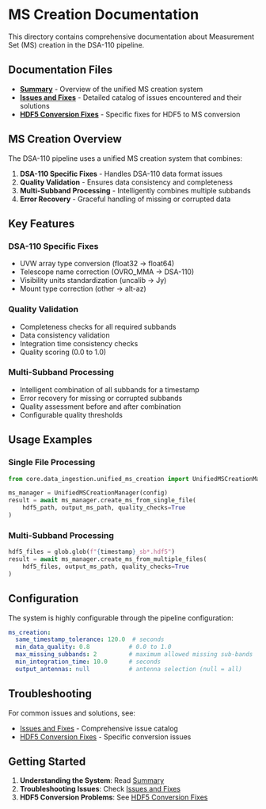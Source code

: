 # MS Creation Documentation

This directory contains comprehensive documentation about Measurement Set (MS) creation in the DSA-110 pipeline.

## Documentation Files

- **[Summary](summary.md)** - Overview of the unified MS creation system
- **[Issues and Fixes](issues_and_fixes.md)** - Detailed catalog of issues encountered and their solutions
- **[HDF5 Conversion Fixes](hdf5_conversion_fixes.md)** - Specific fixes for HDF5 to MS conversion

## MS Creation Overview

The DSA-110 pipeline uses a unified MS creation system that combines:

1. **DSA-110 Specific Fixes** - Handles DSA-110 data format issues
2. **Quality Validation** - Ensures data consistency and completeness
3. **Multi-Subband Processing** - Intelligently combines multiple subbands
4. **Error Recovery** - Graceful handling of missing or corrupted data

## Key Features

### DSA-110 Specific Fixes
- UVW array type conversion (float32 → float64)
- Telescope name correction (OVRO_MMA → DSA-110)
- Visibility units standardization (uncalib → Jy)
- Mount type correction (other → alt-az)

### Quality Validation
- Completeness checks for all required subbands
- Data consistency validation
- Integration time consistency checks
- Quality scoring (0.0 to 1.0)

### Multi-Subband Processing
- Intelligent combination of all subbands for a timestamp
- Error recovery for missing or corrupted subbands
- Quality assessment before and after combination
- Configurable quality thresholds

## Usage Examples

### Single File Processing
```python
from core.data_ingestion.unified_ms_creation import UnifiedMSCreationManager

ms_manager = UnifiedMSCreationManager(config)
result = await ms_manager.create_ms_from_single_file(
    hdf5_path, output_ms_path, quality_checks=True
)
```

### Multi-Subband Processing
```python
hdf5_files = glob.glob(f"{timestamp}_sb*.hdf5")
result = await ms_manager.create_ms_from_multiple_files(
    hdf5_files, output_ms_path, quality_checks=True
)
```

## Configuration

The system is highly configurable through the pipeline configuration:

```yaml
ms_creation:
  same_timestamp_tolerance: 120.0  # seconds
  min_data_quality: 0.8           # 0.0 to 1.0
  max_missing_subbands: 2         # maximum allowed missing sub-bands
  min_integration_time: 10.0      # seconds
  output_antennas: null           # antenna selection (null = all)
```

## Troubleshooting

For common issues and solutions, see:
- [Issues and Fixes](issues_and_fixes.md) - Comprehensive issue catalog
- [HDF5 Conversion Fixes](hdf5_conversion_fixes.md) - Specific conversion issues

## Getting Started

1. **Understanding the System**: Read [Summary](summary.md)
2. **Troubleshooting Issues**: Check [Issues and Fixes](issues_and_fixes.md)
3. **HDF5 Conversion Problems**: See [HDF5 Conversion Fixes](hdf5_conversion_fixes.md)
